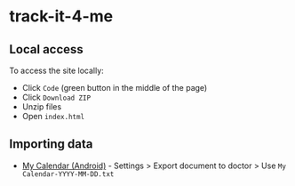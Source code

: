 # track-it-4-me

## Local access
To access the site locally:
- Click `Code` (green button in the middle of the page)
- Click `Download ZIP`
- Unzip files
- Open `index.html`


## Importing data
- [My Calendar (Android)](https://play.google.com/store/apps/details?id=com.popularapp.periodcalendar) - Settings > Export document to doctor > Use `My Calendar-YYYY-MM-DD.txt` 
